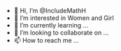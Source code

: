 - 👋 Hi, I’m @IncludeMathH
- 👀 I’m interested in Women and Girl
- 🌱 I’m currently learning ...
- 💞️ I’m looking to collaborate on ...
- 📫 How to reach me ...

<!---
IncludeMathH/IncludeMathH is a ✨ special ✨ repository because its `README.md` (this file) appears on your GitHub profile.
You can click the Preview link to take a look at your changes.
--->
